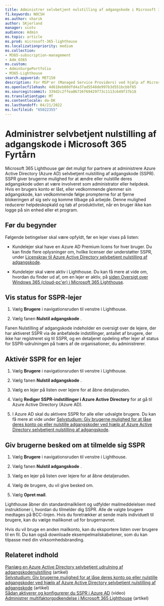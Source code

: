 ```yaml
---
title: Administrer selvbetjent nulstilling af adgangskode i Microsoft 365 Fyrtårn
f1.keywords: NOCSH
ms.author: sharik
author: SKjerland
manager: scotv
audience: Admin
ms.topic: article
ms.prod: microsoft-365-lighthouse
ms.localizationpriority: medium
ms.collection:
- M365-subscription-management
- Adm_O365
ms.custom:
- AdminSurgePortfolio
- M365-Lighthouse
search.appverid: MET150
description: For MSP'er (Managed Service Providers) ved hjælp af Microsoft 365 Lighthouse kan du få mere at vide om, hvordan du administrerer selvbetjent nulstilling af adgangskode.
ms.openlocfilehash: 4d618eb80dfd4a37ad5548de997b3d551bcbbf85
ms.sourcegitcommit: 339d2c2ffea06726f69429f73c1113c649f37b18
ms.translationtype: MT
ms.contentlocale: da-DK
ms.lasthandoff: 04/21/2022
ms.locfileid: "65022355"
---
```

# <a name="manage-self-service-password-reset-in-microsoft-365-lighthouse"></a>Administrer selvbetjent nulstilling af adgangskode i Microsoft 365 Fyrtårn

Microsoft 365 Lighthouse gør det muligt for partnere at administrere Azure Active Directory (Azure AD) selvbetjent nulstilling af adgangskode (SSPR). SSPR giver brugerne mulighed for at ændre eller nulstille deres adgangskode uden at være involveret som administrator eller helpdesk. Hvis en brugers konto er låst, eller vedkommende glemmer sin adgangskode, kan vedkommende følge prompterne for at fjerne blokeringen af sig selv og komme tilbage på arbejde. Denne mulighed reducerer helpdeskopkald og tab af produktivitet, når en bruger ikke kan logge på sin enhed eller et program.

## <a name="before-you-begin"></a>Før du begynder

Følgende betingelser skal være opfyldt, før en lejer vises på listen:

- Kundelejer skal have en Azure AD Premium licens for hver bruger. Du kan finde flere oplysninger om, hvilke licenser der understøtter SSPR, under [Licenskrav til Azure Active Directory selvbetjent nulstilling af adgangskode](/azure/active-directory/authentication/concept-sspr-licensing).

- Kundelejer skal være aktiv i Lighthouse. Du kan få mere at vide om, hvordan du finder ud af, om en lejer er aktiv, på [siden Oversigt over Windows 365 (cloud-pc'er) i Microsoft 365 Lighthouse](m365-lighthouse-tenants-page-overview.md).

## <a name="view-sspr-tenant-status"></a>Vis status for SSPR-lejer

1. Vælg **Brugere** i navigationsruden til venstre i Lighthouse.

2. Vælg fanen **Nulstil adgangskode** .

Fanen Nulstilling af adgangskode indeholder en oversigt over de lejere, der har aktiveret SSPR via de anbefalede indstillinger, antallet af brugere, der ikke har registreret sig til SSPR, og en detaljeret opdeling efter lejer af status for SSPR-udrulningen på tværs af de organisationer, du administrerer.

## <a name="enable-sspr-for-a-tenant"></a>Aktivér SSPR for en lejer

1. Vælg **Brugere** i navigationsruden til venstre i Lighthouse.

2. Vælg fanen **Nulstil adgangskode** .

3. Vælg en lejer på listen over lejere for at åbne detaljeruden.

4. Vælg **Rediger SSPR-indstillinger i Azure Active Directory** for at gå til Azure Active Directory (Azure AD).

5. I Azure AD skal du aktivere SSPR for alle eller udvalgte brugere. Du kan få mere at vide under [Selvstudium: Giv brugerne mulighed for at låse deres konto op eller nulstille adgangskoder ved hjælp af Azure Active Directory selvbetjent nulstilling af adgangskode](/azure/active-directory/authentication/tutorial-enable-sspr).

## <a name="notify-users-to-register-for-sspr"></a>Giv brugerne besked om at tilmelde sig SSPR

1. Vælg **Brugere** i navigationsruden til venstre i Lighthouse.

2. Vælg fanen **Nulstil adgangskode** .

3. Vælg en lejer på listen over lejere for at åbne detaljeruden.

4. Vælg de brugere, du vil give besked om.

5. Vælg **Opret mail**.

Lighthouse åbner din standardmailklient og udfylder mailmeddelelsen med instruktioner i, hvordan du tilmelder dig SSPR. Alle de valgte brugere medtages på BCC-linjen. Hvis du foretrækker at sende mails individuelt til brugere, kan du vælge mailikonet ud for brugernavnet.

Hvis du vil bruge en anden mailkonto, kan du eksportere listen over brugere til en fil. Du kan også downloade eksempelmailskabeloner, som du kan tilpasse med din virksomhedsbranding.

## <a name="related-content"></a>Relateret indhold

[Planlæg en Azure Active Directory selvbetjent udrulning af adgangskodenulstilling](/azure/active-directory/authentication/howto-sspr-deployment) (artikel)\
[Selvstudium: Giv brugerne mulighed for at låse deres konto op eller nulstille adgangskoder ved hjælp af Azure Active Directory selvbetjent nulstilling af adgangskode](/azure/active-directory/authentication/tutorial-enable-sspr) (artikel)\
[Sådan aktiverer og konfigurerer du SSPR i Azure AD](https://www.youtube.com/watch?v=rA8TvhNcCvQ) (video)\
[Administrer multifaktorgodkendelse i Microsoft 365 Lighthouse](m365-lighthouse-manage-mfa.md) (artikel)
